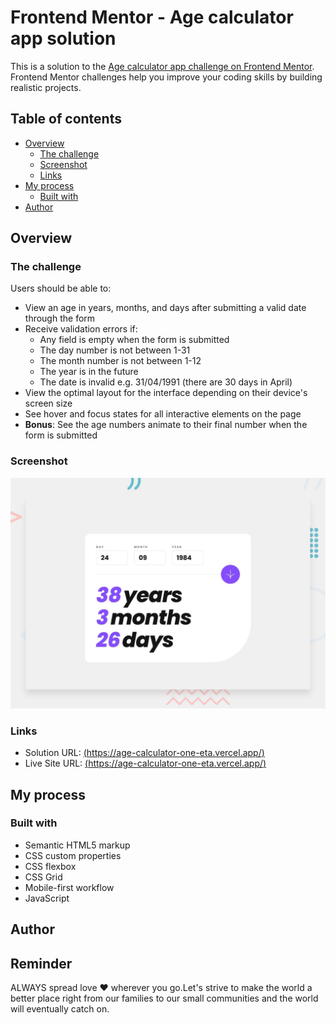 # Frontend Mentor - Age calculator app solution

This is a solution to the [Age calculator app challenge on Frontend Mentor](https://age-calculator-one-eta.vercel.app/). Frontend Mentor challenges help you improve your coding skills by building realistic projects.

## Table of contents

- [Overview](#overview)
  - [The challenge](#the-challenge)
  - [Screenshot](#screenshot)
  - [Links](#links)
- [My process](#my-process)
  - [Built with](#built-with)
- [Author](#author)

## Overview

### The challenge

Users should be able to:

- View an age in years, months, and days after submitting a valid date through the form
- Receive validation errors if:
  - Any field is empty when the form is submitted
  - The day number is not between 1-31
  - The month number is not between 1-12
  - The year is in the future
  - The date is invalid e.g. 31/04/1991 (there are 30 days in April)
- View the optimal layout for the interface depending on their device's screen size
- See hover and focus states for all interactive elements on the page
- **Bonus**: See the age numbers animate to their final number when the form is submitted

### Screenshot

![Project screenshot](design/desktop-preview.jpg)

### Links

- Solution URL: [(https://age-calculator-one-eta.vercel.app/)](https://github.com/bouzayenilyes/age-calculator)
- Live Site URL: [(https://age-calculator-one-eta.vercel.app/)](https://age-calculator-one-eta.vercel.app/)

## My process

### Built with

- Semantic HTML5 markup
- CSS custom properties
- CSS flexbox
- CSS Grid
- Mobile-first workflow
- JavaScript

## Author


## Reminder

ALWAYS spread love ❤️ wherever you go.Let's strive to make the world a better place right from our families to our small communities and the world will eventually catch on.
